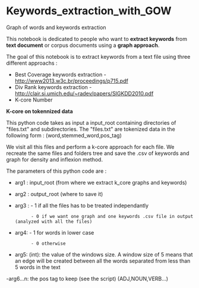 # Keywords_extraction_with_GOW
Graph of words and keywords extraction 

This notebook is dedicated to people who want to **extract keywords** from **text document** or corpus documents using a **graph approach**.

The goal of this notebook is to extract keywords from a text file using three different approachs :
- Best Coverage keywords extraction - http://www2013.w3c.br/proceedings/p715.pdf
- Div Rank keywords extraction - http://clair.si.umich.edu/~radev/papers/SIGKDD2010.pdf
- K-core Number 


**K-core on tokennized data**

This python code takes as input a input_root containing directories of "files.txt" and subdirectories.
The "files.txt" are tokenized data in the following form : (word,stemmed_word,pos_tag)

We visit all this files and perform a k-core approach for each file. 
We recreate the same files and folders tree and save the .csv of keywords and graph for density and inflexion method.

The parameters of this python code are :

- arg1 : input_root (from where we extract k_core graphs and keywords)

- arg2 : output_root (where to save it)

- arg3 : 
            - 1 if all the files has to be treated independantly
            
            - 0 if we want one graph and one keywords .csv file in output (analyzed with all the files)
- arg4: 
            - 1 for words in lower case
            
            - 0 otherwise
            
- arg5: (int): the value of the windows size. A window size of 5 means that an edge will be created between all the words separated from less than 5 words in the text

-arg6...n: the pos tag to keep (see the script) (ADJ,NOUN,VERB...)
